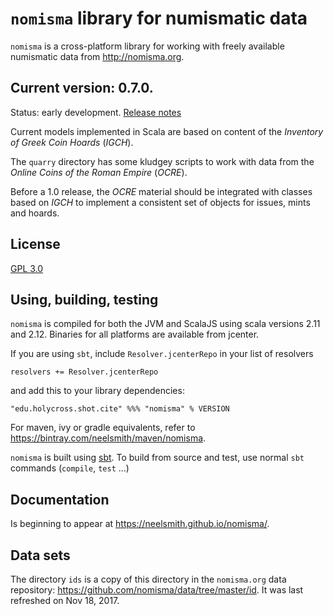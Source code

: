 # `nomisma` library for numismatic data


`nomisma` is a cross-platform library for working with freely available numismatic data from <http://nomisma.org>.

## Current version: **0.7.0**.

Status: early development. [Release notes](releases.md)

Current models implemented in Scala are based on content of the *Inventory of Greek Coin Hoards* (*IGCH*).

The `quarry` directory has some kludgey scripts to work with data from the *Online Coins of the Roman Empire* (*OCRE*).

Before a 1.0 release, the *OCRE* material should be integrated with classes based on *IGCH* to implement a consistent set of objects for issues, mints and hoards.


## License

[GPL 3.0](https://opensource.org/licenses/gpl-3.0.html)

## Using, building, testing

`nomisma` is compiled for both the JVM and ScalaJS using scala versions 2.11 and 2.12.  Binaries for all platforms are available from jcenter.

If you are using `sbt`, include `Resolver.jcenterRepo` in your list of resolvers

    resolvers += Resolver.jcenterRepo

and add this to your library dependencies:

    "edu.holycross.shot.cite" %%% "nomisma" % VERSION


For maven, ivy or gradle equivalents, refer to <https://bintray.com/neelsmith/maven/nomisma>.



`nomisma` is built using [sbt](http://www.scala-sbt.org/). To build from source and test, use normal `sbt` commands (`compile`, `test` ...)

## Documentation

Is beginning to appear at <https://neelsmith.github.io/nomisma/>.


## Data sets

The directory `ids` is a copy of this directory in the `nomisma.org` data repository: <https://github.com/nomisma/data/tree/master/id>.  It was last refreshed on Nov 18, 2017.
